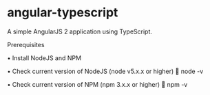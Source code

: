# angular-typescript
A simple AngularJS 2 application using TypeScript.


Prerequisites

•	Install NodeJS and NPM

•	Check current version of NodeJS (node v5.x.x or higher)
    	node -v
    
•	Check current version of NPM (npm 3.x.x or higher)
    	npm -v
